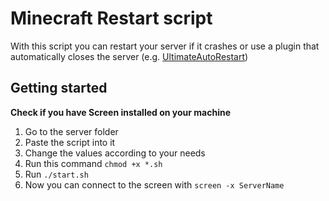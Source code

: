 # Minecraft Restart script

With this script you can restart your server if it crashes or use a plugin that automatically closes the server (e.g. [UltimateAutoRestart](https://www.spigotmc.org/resources/1-8-1-19-3-ultimateautorestart-need-an-autorestart-plugin-grab-the-best-one-today.64414/))


## Getting started

**Check if you have Screen installed on your machine**
1. Go to the server folder
2. Paste the script into it
3. Change the values ​​according to your needs
4. Run this command `chmod +x *.sh`
5. Run `./start.sh`
6. Now you can connect to the screen with `screen -x ServerName`
